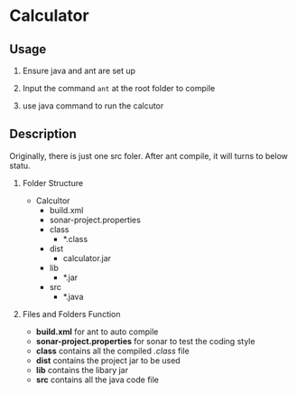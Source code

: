 # Calculator

## Usage

1. Ensure java and ant are set up
1. Input the command ```ant``` at the root folder to compile
	
1. use java command to run the calcutor

## Description

Originally, there is just one src foler. After ant compile, it will turns to below statu.

1. Folder Structure
	+ Calcultor
		+ build.xml
		+ sonar-project.properties
		+ class
			+ *.class
		+ dist
			+ calculator.jar
		+ lib
			+ *.jar
		+ src
			+ *.java

1. Files and Folders Function
	+ **build.xml** for ant to auto compile
	+ **sonar-project.properties** for sonar to test the coding style
	+ **class** contains all the compiled *.class* file
	+ **dist** contains the project jar to be used
	+ **lib** contains the libary jar
	+ **src** contains all the java code file

